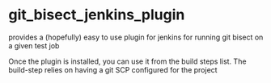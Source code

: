 # git_bisect_jenkins_plugin
provides a (hopefully) easy to use plugin for jenkins for running git bisect on a given test job

Once the plugin is installed, you can use it from the build steps list.
The build-step relies on having a git SCP configured for the project

